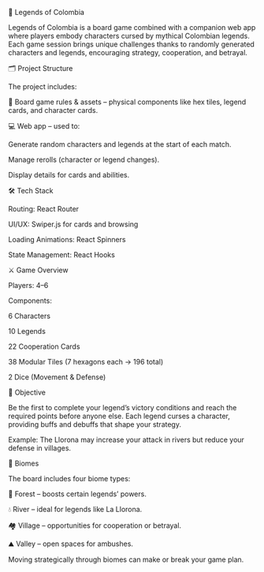 🌌 Legends of Colombia

Legends of Colombia is a board game combined with a companion web app where players embody characters cursed by mythical Colombian legends.
Each game session brings unique challenges thanks to randomly generated characters and legends, encouraging strategy, cooperation, and betrayal.

🗂 Project Structure

The project includes:

🎲 Board game rules & assets – physical components like hex tiles, legend cards, and character cards.

💻 Web app – used to:

Generate random characters and legends at the start of each match.

Manage rerolls (character or legend changes).

Display details for cards and abilities.

🛠 Tech Stack

Routing: React Router

UI/UX: Swiper.js for cards and browsing

Loading Animations: React Spinners

State Management: React Hooks

⚔️ Game Overview

Players: 4–6

Components:

6 Characters

10 Legends

22 Cooperation Cards

38 Modular Tiles (7 hexagons each → 196 total)

2 Dice (Movement & Defense)

🎯 Objective

Be the first to complete your legend’s victory conditions and reach the required points before anyone else.
Each legend curses a character, providing buffs and debuffs that shape your strategy.

Example:
The Llorona may increase your attack in rivers but reduce your defense in villages.

🧩 Biomes

The board includes four biome types:

🌳 Forest – boosts certain legends’ powers.

💧 River – ideal for legends like La Llorona.

🏘 Village – opportunities for cooperation or betrayal.

⛰ Valley – open spaces for ambushes.

Moving strategically through biomes can make or break your game plan.
